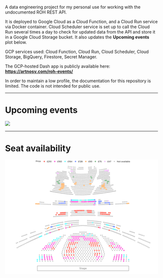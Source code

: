 A data engineering project for my personal use for working with the undocumented ROH REST API.

It is deployed to Google Cloud as a Cloud Function, and a Cloud Run service via Docker container. Cloud Scheduler service is set up to call the Cloud Run several times a day to check for updated data from the API and store it in a Google Cloud Storage bucket. It also updates the **Upcoming events** plot below.

GCP services used: Cloud Function, Cloud Run, Cloud Scheduler, Cloud Storage, BigQuery, Firestore, Secret Manager.

The GCP-hosted Dash app is publicly available here: **https://artnosv.com/roh-events/**

In order to maintain a low profile, the documentation for this repository is limited. The code is not intended for public use.

---

# Upcoming events
<picture>
<source media="(prefers-color-scheme: dark)" srcset="https://storage.googleapis.com/vitaminb16-public/output/images/ROH_events_dark.png?">
<source media="(prefers-color-scheme: light)" srcset="https://storage.googleapis.com/vitaminb16-public/output/images/ROH_events.png?">
<img src="https://storage.googleapis.com/vitaminb16-public/output/images/ROH_events.png?" width="1000"/>
</picture>

---

# Seat availability
<!-- <img src="output/ROH_hall.png" width="1000"/> -->
<picture>
<source media="(prefers-color-scheme: dark)" srcset="output/images/ROH_hall_dark.png">
<source media="(prefers-color-scheme: light)" srcset="output/images/ROH_hall.png">
<img src="output/images/ROH_hall.png" width="1000"/>
</picture>


<!-- 
TODO:
- [x] Add Firestore utils class to `cloud` module
- [x] Move titles_colour.json from Storage into Firestore
- [ ] Convert plotly.express to plotly.graph_objects in `graphics.py` for better control over the plot
- [ ] Set up a dev GCP environment for testing new features before deploying to website
 -->
